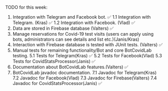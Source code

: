 TODO for this week:
1. Integration with Telegram and Facebook bot. :white_check_mark: 
    1.1 Integration with Telegram. (Kras) :white_check_mark: 
    1.2 Integration with Facebook. (Vlad) :white_check_mark: 
2. Data are stored in Firebase database (Valters) :white_check_mark: 
3. Manage reservations for Covid-19 test visits (users can apply using bots, administrators can see details and list etc.)(Janis/Kras)
4. Interaction with Firebase database is tested with JUnit tests. (Valters) :white_check_mark: 
5. Manual tests for remaining functionality/Bot and core BotCovidLab testing.
    5.1 Tests for Telegram(Kras)  :white_check_mark: 
    5.2 Tests for Facebook(Vlad)
    5.3 Tests for CovidStatsProcessor(Janis) :white_check_mark: 
6. Documentation about BotCovidLab features.(Valters) :white_check_mark: 
7. BotCovidLab javadoc documentation.
    7.1 Javadoc for Telegram(Kras)  
    7.2 Javadoc for Facebook(Vlad)
    7.3 Javadoc for Firebase(Valters)
    7.4 Javadoc for CovidStatsProcessor(Janis) :white_check_mark: 
